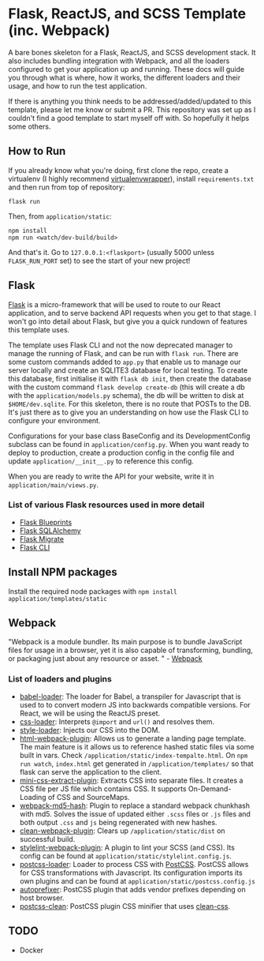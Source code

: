 # Flask, ReactJS, and SCSS Template (inc. Webpack)

A bare bones skeleton for a Flask, ReactJS, and SCSS development stack. It also includes bundling integration with Webpack, and all the loaders configured to get your application up and running. These docs will guide you through what is where, how it works, the different loaders and their usage, and how to run the test application.

If there is anything you think needs to be addressed/added/updated to this template, please let me know or submit a PR. This repository was set up as I couldn't find a good template to start myself off with. So hopefully it helps some others.

## How to Run
If you already know what you're doing, first clone the repo, create a virtualenv (I highly recommend [virtualenvwrapper](https://virtualenvwrapper.readthedocs.io/en/latest/)), install `requirements.txt` and then run from top of repository:

```
flask run
```
Then, from `application/static`:

```
npm install
npm run <watch/dev-build/build>
```

And that's it. Go to `127.0.0.1:<flaskport>` (usually 5000 unless `FLASK_RUN_PORT` set) to see the start of your new project!


## Flask
[Flask](https://flask.palletsprojects.com/en/1.1.x/quickstart/) is a micro-framework that will be used to route to our React application, and to serve backend API requests when you get to that stage. I won't go into detail about Flask, but give you a quick rundown of features this template uses.

The template uses Flask CLI and not the now deprecated manager to manage the running of Flask, and can be run with `flask run`. There are some custom commands added to `app.py` that enable us to manage our server locally and create an SQLITE3 database for local testing. To create this database, first initialise it with `flask db init`, then create the database with the custom command `flask develop create-db` (this will create a db with the `application/models.py` schema), the db will be written to disk at `$HOME/dev.sqlite`. For this skeleton, there is no route that POSTs to the DB. It's just there as to give you an understanding on how use the Flask CLI to configure your environment.

Configurations for your base class BaseConfig and its DevelopmentConfig subclass can be found in `application/config.py`. When you want ready to deploy to production, create a production config in the config file and update `application/__init__.py` to reference this config.

When you are ready to write the API for your website, write it in `application/main/views.py`.

### List of various Flask resources used in more detail

* [Flask Blueprints](https://flask.palletsprojects.com/en/1.0.x/blueprints/)
* [Flask SQLAlchemy](https://flask-sqlalchemy.palletsprojects.com/en/2.x/)
* [Flask Migrate](https://flask-migrate.readthedocs.io/en/latest/)
* [Flask CLI](https://flask.palletsprojects.com/en/1.1.x/cli/)


## Install NPM packages
Install the required node packages with `npm install application/templates/static`

## Webpack
"Webpack is a module bundler. Its main purpose is to bundle JavaScript files for usage in a browser, yet it is also capable of transforming, bundling, or packaging just about any resource or asset. " - [Webpack](https://github.com/webpack/webpack)

### List of loaders and plugins
* [babel-loader](https://babeljs.io/): The loader for Babel, a transpiler for Javascript that is used to to convert modern JS into backwards compatible versions. For React, we will be using the ReactJS preset.
* [css-loader](https://github.com/webpack-contrib/css-loader): Interprets `@import` and `url()` and resolves them.
* [style-loader](https://github.com/webpack-contrib/style-loader): Injects our CSS into the DOM.
* [html-webpack-plugin](https://github.com/jantimon/html-webpack-plugin): Allows us to generate a landing page template. The main feature is it allows us to reference hashed static files via some built in vars. Check `/application/static/index-tempalte.html`. On `npm run watch`, `index.html` get generated in `/application/templates/` so that flask can serve the application to the client.
* [mini-css-extract-plugin](https://webpack.js.org/plugins/mini-css-extract-plugin): Extracts CSS into separate files. It creates a CSS file per JS file which contains CSS. It supports On-Demand-Loading of CSS and SourceMaps.
* [webpack-md5-hash](https://www.npmjs.com/package/webpack-md5-hash): Plugin to replace a standard webpack chunkhash with md5. Solves the issue of updated either `.scss` files or `.js` files and both output `.css` and `js` being regenerated with new hashes.
* [clean-webpack-plugin](https://github.com/johnagan/clean-webpack-plugin): Clears up `/application/static/dist` on successful build.
* [stylelint-webpack-plugin](https://github.com/webpack-contrib/stylelint-webpack-plugin): A plugin to lint your SCSS (and CSS). Its config can be found at `application/static/stylelint.config.js`.
* [postcss-loader](https://github.com/postcss/postcss-loader): Loader to process CSS with [PostCSS](https://postcss.org/). PostCSS allows for CSS transformations with Javascript. Its configuration imports its own plugins and can be found at `application/static/postcss.config.js`
* [autoprefixer](https://github.com/postcss/autoprefixer): PostCSS plugin that adds vendor prefixes depending on host browser.
* [postcss-clean](https://www.npmjs.com/package/postcss-clean): PostCSS plugin CSS minifier that uses [clean-css](https://github.com/jakubpawlowicz/clean-css).

## TODO
* Docker
